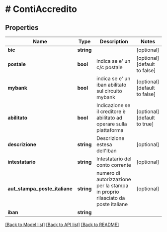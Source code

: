 # # ContiAccredito

## Properties

Name | Type | Description | Notes
------------ | ------------- | ------------- | -------------
**bic** | **string** |  | [optional]
**postale** | **bool** | indica se e&#39; un c/c postale | [optional] [default to false]
**mybank** | **bool** | indica se e&#39; un iban abilitato sul circuito mybank | [optional] [default to false]
**abilitato** | **bool** | Indicazione se il creditore è abilitato ad operare sulla piattaforma | [optional] [default to true]
**descrizione** | **string** | Descrizione estesa dell&#39;Iban | [optional]
**intestatario** | **string** | Intestatario del conto corrente | [optional]
**aut_stampa_poste_italiane** | **string** | numero di autorizzazione per la stampa in proprio rilasciato da poste italiane | [optional]
**iban** | **string** |  |

[[Back to Model list]](../../README.md#models) [[Back to API list]](../../README.md#endpoints) [[Back to README]](../../README.md)
